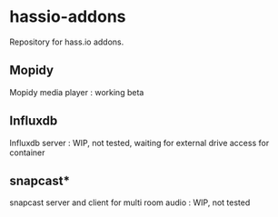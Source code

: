 # hassio-addons

Repository for hass.io addons.

## Mopidy
Mopidy media player : working beta

## Influxdb
Influxdb server : WIP, not tested, waiting for external drive access for container

## snapcast*
snapcast server and client for multi room audio : WIP, not tested
